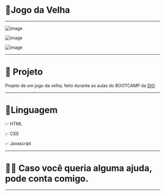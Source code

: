 # 🧩Jogo da Velha

**********************************************************
![image](https://user-images.githubusercontent.com/72118415/165524736-6e001b6d-02e0-4281-92ed-b4ff43517b5d.png)

![image](https://user-images.githubusercontent.com/72118415/165524910-16cf0009-46c0-4d0a-a9ee-fdb9e1385d92.png)

![image](https://user-images.githubusercontent.com/72118415/165527133-1f306215-5c6e-4752-92c4-98fd69571ec2.png)

**********************************************************
#  🚀 Projeto

Projeto de um jogo da velha, feito durante as aulas do 
BOOTCAMP da [DIO](https://dio.me/sign-up?ref=Y02E17JPS5)

**********************************************************
# 🌱Linguagem

✅ HTML

✅ CSS

✅ Javascript
**********************************************************
# 🤝🏼 Caso você queria alguma ajuda, pode conta comigo. 


**********************************************************
